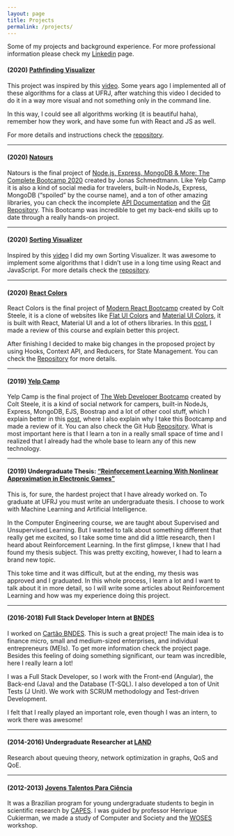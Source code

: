 ```yaml
---
layout: page
title: Projects
permalink: /projects/
---
```


Some of my projects and background experience. For more professional information please check my [Linkedin](linkedin.com/in/lyang-higa-cano/) page.

#### (2020) [Pathfinding Visualizer](https://lyanghiga.github.io/pathfinding-visualizer/)

This project was inspired by this [video](https://www.youtube.com/watch?v=msttfIHHkak). Some years ago I implemented all of these algorithms for a class at UFRJ, after watching this video I decided to do it in a way more visual and not something only in the command line.

In this way, I could see all algorithms working (it is beautiful haha), remember how they work, and have some fun with React and JS as well.

For more details and instructions check the [repository](https://github.com/LyangHiga/pathfinding-visualizer).

---

#### (2020) [Natours](https://natours-lyang.herokuapp.com/)

Natours is the final project of [Node.js, Express, MongoDB & More: The Complete Bootcamp 2020](https://www.udemy.com/course/nodejs-express-mongodb-bootcamp/) created by Jonas Schmedtmann. Like Yelp Camp it is also a kind of social media for travelers, built-in NodeJs, Express, MongoDB (“spoiled” by the course name), and a ton of other amazing libraries, you can check the incomplete [API Documentation](https://documenter.getpostman.com/view/4237486/S1LwxnaE?version=latest) and the [Git Repository](https://github.com/LyangHiga/natours). This Bootcamp was incredible to get my back-end skills up to date through a really hands-on project.

---

#### (2020) [Sorting Visualizer](https://lyanghiga.github.io/sorting-visualizer/)

Inspired by this [video](https://www.youtube.com/watch?v=pFXYym4Wbkc) I did my own Sorting Visualizer. It was awesome to implement some algorithms that I didn’t use in a long time using React and JavaScript. For more details check the [repository](https://github.com/LyangHiga/sorting-visualizer).

---

#### (2020) [React Colors](https://lyanghiga.github.io/React-Colors/)

React Colors is the final project of [Modern React Bootcamp](https://www.udemy.com/course/modern-react-bootcamp/) created by Colt Steele, it is a clone of websites like [Flat UI Colors](https://flatuicolors.com/) and [Material UI Colors](http://materialuicolors.co/?utm_source=launchers), it is built with React, Material UI and a lot of others libraries. In this [post](...), I made a review of this course and explain better this project.

After finishing I decided to make big changes in the proposed project by using Hooks, Context API, and Reducers, for State Management. You can check the [Repository](https://github.com/LyangHiga/React-Colors) for more details.

---

#### (2019) [Yelp Camp](http://yelp-camp--vl.herokuapp.com/)

Yelp Camp is the final project of [The Web Developer Bootcamp](https://www.udemy.com/course/the-web-developer-bootcamp/) created by Colt Steele, it is a kind of social network for campers, built-in NodeJs, Express, MongoDB, EJS, Boostrap and a lot of other cool stuff, which I explain better in this [post](...), where I also explain why I take this Bootcamp and made a review of it. You can also check the Git Hub [Repository](https://github.com/LyangHiga/yelp-camp). What is most important here is that I learn a ton in a really small space of time and I realized that I already had the whole base to learn any of this new technology.

---

#### (2019) Undergraduate Thesis: [“Reinforcement Learning With Nonlinear Approximation in Electronic Games”](http://www.monografias.poli.ufrj.br/monografias/monopoli10029824.pdf)

This is, for sure, the hardest project that I have already worked on. To graduate at UFRJ you must write an undergraduate thesis. I choose to work with Machine Learning and Artificial Intelligence.

In the Computer Engineering course, we are taught about Supervised and Unsupervised Learning. But I wanted to talk about something different that really get me excited, so I take some time and did a little research, then I heard about Reinforcement Learning. In the first glimpse, I knew that I had found my thesis subject. This was pretty exciting, however, I had to learn a brand new topic.

This toke time and it was difficult, but at the ending, my thesis was approved and I graduated. In this whole process, I learn a lot and I want to talk about it in more detail, so I will write some articles about Reinforcement Learning and how was my experience doing this project.

---

#### (2016-2018) Full Stack Developer Intern at [BNDES](https://www.bndes.gov.br/wps/portal/site/home)

I worked on [Cartão BNDES](https://www.cartaobndes.gov.br/cartaobndes/). This is such a great project! The main idea is to finance micro, small and medium-sized enterprises, and individual entrepreneurs (MEIs). To get more information check the project page. Besides this feeling of doing something significant, our team was incredible, here I really learn a lot!

I was a Full Stack Developer, so I work with the Front-end (Angular), the Back-end (Java) and the Database (T-SQL). I also developed a ton of Unit Tests (J Unit). We work with SCRUM methodology and Test-driven Development.

I felt that I really played an important role, even though I was an intern, to work there was awesome!

---

#### (2014-2016) Undergraduate Researcher at [LAND](http://www.land.ufrj.br/)

Research about ​​queuing theory, network optimization in graphs, QoS and QoE.

---

#### (2012-2013) [Jovens Talentos Para Ciência](http://portal.mec.gov.br/component/tags/tag/35383-jovens-talentos-para-a-ciencia)

It was a Brazilian program for young undergraduate students to begin in scientific research by [CAPES](https://www.capes.gov.br/). I was guided by professor Henrique Cukierman, we made a study of Computer and Society and the [WOSES](https://www.cos.ufrj.br/woses2006/fale.htm) workshop.
